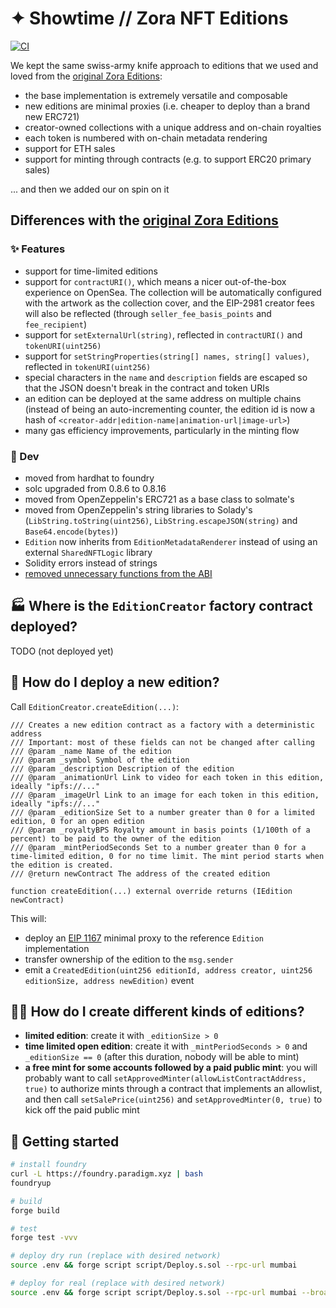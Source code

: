 # ✦ Showtime // Zora NFT Editions

[![CI](https://github.com/showtime-xyz/nft-editions/actions/workflows/ci.yml/badge.svg)](https://github.com/showtime-xyz/nft-editions/actions/workflows/ci.yml)

We kept the same swiss-army knife approach to editions that we used and loved from the [original Zora Editions](https://github.com/ourzora/nft-editions):

- the base implementation is extremely versatile and composable
- new editions are minimal proxies (i.e. cheaper to deploy than a brand new ERC721)
- creator-owned collections with a unique address and on-chain royalties
- each token is numbered with on-chain metadata rendering
- support for ETH sales
- support for minting through contracts (e.g. to support ERC20 primary sales)

... and then we added our on spin on it

## Differences with the [original Zora Editions](https://github.com/ourzora/nft-editions)

### ✨ Features

- support for time-limited editions
- support for `contractURI()`, which means a nicer out-of-the-box experience on OpenSea. The collection will be automatically configured with the artwork as the collection cover, and the EIP-2981 creator fees will also be reflected (through `seller_fee_basis_points` and `fee_recipient`)
- support for `setExternalUrl(string)`, reflected in `contractURI()` and `tokenURI(uint256)`
- support for `setStringProperties(string[] names, string[] values)`, reflected in `tokenURI(uint256)`
- special characters in the `name` and `description` fields are escaped so that the JSON doesn't break in the contract and token URIs
- an edition can be deployed at the same address on multiple chains (instead of being an auto-incrementing counter, the edition id is now a hash of `<creator-addr|edition-name|animation-url|image-url>`)
- many gas efficiency improvements, particularly in the minting flow

### 🧰 Dev

- moved from hardhat to foundry
- solc upgraded from 0.8.6 to 0.8.16
- moved from OpenZeppelin's ERC721 as a base class to solmate's
- moved from OpenZeppelin's string libraries to Solady's (`LibString.toString(uint256)`, `LibString.escapeJSON(string)` and `Base64.encode(bytes)`)
- `Edition` now inherits from `EditionMetadataRenderer` instead of using an external `SharedNFTLogic` library
- Solidity errors instead of strings
- [removed unnecessary functions from the ABI](https://github.com/showtime-xyz/nft-editions/commit/9464226141b4e4efe883ca23716c5a3c302eaf12)


## 🏭 Where is the `EditionCreator` factory contract deployed?

TODO (not deployed yet)

## 👶 How do I deploy a new edition?

Call `EditionCreator.createEdition(...)`:

```solidity
/// Creates a new edition contract as a factory with a deterministic address
/// Important: most of these fields can not be changed after calling
/// @param _name Name of the edition
/// @param _symbol Symbol of the edition
/// @param _description Description of the edition
/// @param _animationUrl Link to video for each token in this edition, ideally "ipfs://..."
/// @param _imageUrl Link to an image for each token in this edition, ideally "ipfs://..."
/// @param _editionSize Set to a number greater than 0 for a limited edition, 0 for an open edition
/// @param _royaltyBPS Royalty amount in basis points (1/100th of a percent) to be paid to the owner of the edition
/// @param _mintPeriodSeconds Set to a number greater than 0 for a time-limited edition, 0 for no time limit. The mint period starts when the edition is created.
/// @return newContract The address of the created edition

function createEdition(...) external override returns (IEdition newContract)
```

This will:

- deploy an [EIP 1167](https://eips.ethereum.org/EIPS/eip-1167) minimal proxy to the reference `Edition` implementation
- transfer ownership of the edition to the `msg.sender`
- emit a `CreatedEdition(uint256 editionId, address creator, uint256 editionSize, address newEdition)` event


## 💁‍♂️ How do I create different kinds of editions?

- **limited edition**: create it with `_editionSize > 0`
- **time limited open edition**: create it with `_mintPeriodSeconds > 0` and `_editionSize == 0` (after this duration, nobody will be able to mint)
- **a free mint for some accounts followed by a paid public mint**: you will probably want to call `setApprovedMinter(allowListContractAddress, true)` to authorize mints through a contract that implements an allowlist, and then call `setSalePrice(uint256)` and `setApprovedMinter(0, true)` to kick off the paid public mint


## 🧰 Getting started

```sh
# install foundry
curl -L https://foundry.paradigm.xyz | bash
foundryup

# build
forge build

# test
forge test -vvv

# deploy dry run (replace with desired network)
source .env && forge script script/Deploy.s.sol --rpc-url mumbai

# deploy for real (replace with desired network)
source .env && forge script script/Deploy.s.sol --rpc-url mumbai --broadcast --verify

```
